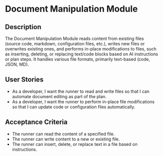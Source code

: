 # Document Manipulation Module

## Description
The Document Manipulation Module reads content from existing files (source code, markdown, configuration files, etc.), writes new files or overwrites existing ones, and performs in-place modifications to files, such as inserting, deleting, or replacing text/code blocks based on AI instructions or plan steps. It handles various file formats, primarily text-based (code, JSON, MD).

## User Stories

- As a developer, I want the runner to read and write files so that I can automate document editing as part of the plan.
- As a developer, I want the runner to perform in-place file modifications so that I can update code or configuration files automatically.

## Acceptance Criteria

- The runner can read the content of a specified file.
- The runner can write content to a new or existing file.
- The runner can insert, delete, or replace text in a file based on instructions.
